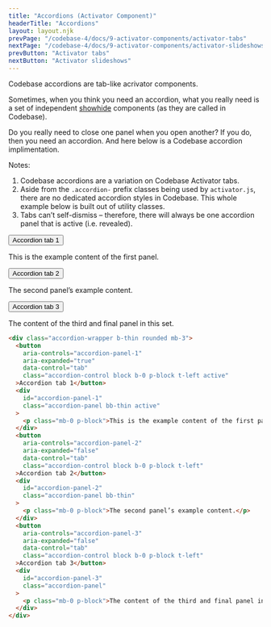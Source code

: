 ```yaml
---
title: "Accordions (Activator Component)"
headerTitle: "Accordions"
layout: layout.njk
prevPage: "/codebase-4/docs/9-activator-components/activator-tabs"
nextPage: "/codebase-4/docs/9-activator-components/activator-slideshows"
prevButton: "Activator tabs"
nextButton: "Activator slideshows"
---
```


Codebase accordions are tab-like acrivator components.

Sometimes, when you think you need an accordion, what you really need is a set of independent [showhide](/codebase-4/docs/7-activator-components/activator-showhide) components (as they are called in Codebase).

Do you really need to close one panel when you open another? If you do, then you need an accordion. And here below is a Codebase accordion implimentation.

Notes:
1. Codebase accordions are a variation on Codebase Activator tabs.
2. Aside from the `.accordion-` prefix classes being used by `activator.js`, there are no dedicated accordion styles in Codebase. This whole example below is built out of utility classes.
3. Tabs can’t self-dismiss – therefore, there will always be one accordion panel that is active (i.e. revealed).

<div class="accordion-wrapper b-thin rounded mb-3">
  <button
    aria-controls="accordion-panel-1"
    aria-expanded="true"
    data-control="tab"
    class="accordion-control block b-0 p-block t-left active"
  >Accordion tab 1</button>
  <div
    id="accordion-panel-1"
    class="accordion-panel bb-thin active"
  >
    <p class="mb-0 p-block">This is the example content of the first panel.</p>
  </div>
  <button
    aria-controls="accordion-panel-2"
    aria-expanded="false"
    data-control="tab"
    class="accordion-control block b-0 p-block t-left"
  >Accordion tab 2</button>
  <div
    id="accordion-panel-2"
    class="accordion-panel bb-thin"
  >
    <p class="mb-0 p-block">The second panel’s example content.</p>
  </div>
  <button
    aria-controls="accordion-panel-3"
    aria-expanded="false"
    data-control="tab"
    class="accordion-control block b-0 p-block t-left"
  >Accordion tab 3</button>
  <div
    id="accordion-panel-3"
    class="accordion-panel"
  >
    <p class="mb-0 p-block">The content of the third and final panel in this set.</p>
  </div>
</div>

```html
<div class="accordion-wrapper b-thin rounded mb-3">
  <button
    aria-controls="accordion-panel-1"
    aria-expanded="true"
    data-control="tab"
    class="accordion-control block b-0 p-block t-left active"
  >Accordion tab 1</button>
  <div
    id="accordion-panel-1"
    class="accordion-panel bb-thin active"
  >
    <p class="mb-0 p-block">This is the example content of the first panel.</p>
  </div>
  <button
    aria-controls="accordion-panel-2"
    aria-expanded="false"
    data-control="tab"
    class="accordion-control block b-0 p-block t-left"
  >Accordion tab 2</button>
  <div
    id="accordion-panel-2"
    class="accordion-panel bb-thin"
  >
    <p class="mb-0 p-block">The second panel’s example content.</p>
  </div>
  <button
    aria-controls="accordion-panel-3"
    aria-expanded="false"
    data-control="tab"
    class="accordion-control block b-0 p-block t-left"
  >Accordion tab 3</button>
  <div
    id="accordion-panel-3"
    class="accordion-panel"
  >
    <p class="mb-0 p-block">The content of the third and final panel in this set.</p>
  </div>
</div>
```